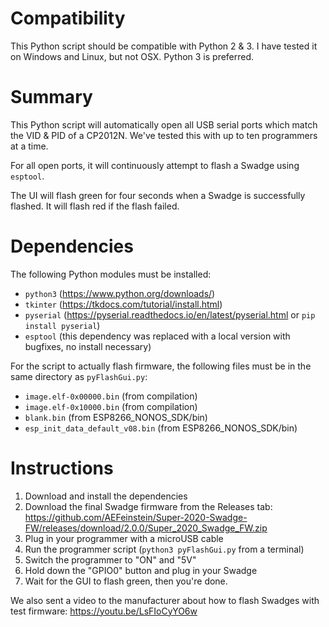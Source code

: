 # Compatibility
This Python script should be compatible with Python 2 & 3. I have tested it on Windows and Linux, but not OSX. Python 3 is preferred.

# Summary
This Python script will automatically open all USB serial ports which match the VID & PID of a CP2012N. We've tested this with up to ten programmers at a time.

For all open ports, it will continuously attempt to flash a Swadge using `esptool`.

The UI will flash green for four seconds when a Swadge is successfully flashed. It will flash red if the flash failed.

# Dependencies
The following Python modules must be installed:
* ``python3`` (https://www.python.org/downloads/)
* ``tkinter`` (https://tkdocs.com/tutorial/install.html)
* ``pyserial`` (https://pyserial.readthedocs.io/en/latest/pyserial.html or ```pip install pyserial```)
* ``esptool`` (this dependency was replaced with a local version with bugfixes, no install necessary)

For the script to actually flash firmware, the following files must be in the same directory as ``pyFlashGui.py``:
* ``image.elf-0x00000.bin`` (from compilation)
* ``image.elf-0x10000.bin`` (from compilation)
* ``blank.bin`` (from ESP8266_NONOS_SDK/bin)
* ``esp_init_data_default_v08.bin`` (from ESP8266_NONOS_SDK/bin)

# Instructions

1. Download and install the dependencies
1. Download the final Swadge firmware from the Releases tab: https://github.com/AEFeinstein/Super-2020-Swadge-FW/releases/download/2.0.0/Super_2020_Swadge_FW.zip
1. Plug in your programmer with a microUSB cable
1. Run the programmer script (``python3 pyFlashGui.py`` from a terminal)
1. Switch the programmer to "ON" and "5V"
1. Hold down the "GPIO0" button and plug in your Swadge
1. Wait for the GUI to flash green, then you're done.

We also sent a video to the manufacturer about how to flash Swadges with test firmware: https://youtu.be/LsFIoCyYO6w

